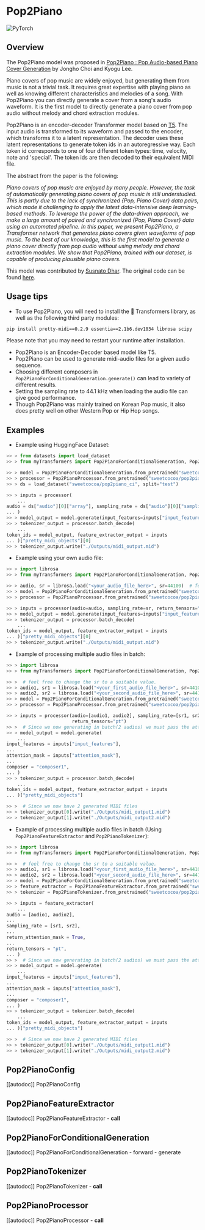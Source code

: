<!--Copyright 2023 The HuggingFace Team. All rights reserved.

Licensed under the Apache License, Version 2.0 (the "License"); you may not use this file except in compliance with
the License. You may obtain a copy of the License at

http://www.apache.org/licenses/LICENSE-2.0

Unless required by applicable law or agreed to in writing, software distributed under the License is distributed on
an "AS IS" BASIS, WITHOUT WARRANTIES OR CONDITIONS OF ANY KIND, either express or implied. See the License for the
specific language governing permissions and limitations under the License.
-->

# Pop2Piano

<div class="flex flex-wrap space-x-1">
<img alt="PyTorch" src="https://img.shields.io/badge/PyTorch-DE3412?style=flat&logo=pytorch&logoColor=white">
</div>

## Overview

The Pop2Piano model was proposed in [Pop2Piano : Pop Audio-based Piano Cover Generation](https://arxiv.org/abs/2211.00895) by Jongho Choi and Kyogu Lee.

Piano covers of pop music are widely enjoyed, but generating them from music is not a trivial task. It requires great 
expertise with playing piano as well as knowing different characteristics and melodies of a song. With Pop2Piano you 
can directly generate a cover from a song's audio waveform. It is the first model to directly generate a piano cover 
from pop audio without melody and chord extraction modules. 

Pop2Piano is an encoder-decoder Transformer model based on [T5](https://arxiv.org/pdf/1910.10683.pdf). The input audio 
is transformed to its waveform and passed to the encoder, which transforms it to a latent representation. The decoder 
uses these latent representations to generate token ids in an autoregressive way. Each token id corresponds to one of four 
different token types: time, velocity, note and 'special'. The token ids are then decoded to their equivalent MIDI file.

The abstract from the paper is the following:

*Piano covers of pop music are enjoyed by many people. However, the
task of automatically generating piano covers of pop music is still
understudied. This is partly due to the lack of synchronized
{Pop, Piano Cover} data pairs, which made it challenging to apply
the latest data-intensive deep learning-based methods. To leverage
the power of the data-driven approach, we make a large amount of
paired and synchronized {Pop, Piano Cover} data using an automated
pipeline. In this paper, we present Pop2Piano, a Transformer network
that generates piano covers given waveforms of pop music. To the best
of our knowledge, this is the first model to generate a piano cover
directly from pop audio without using melody and chord extraction
modules. We show that Pop2Piano, trained with our dataset, is capable
of producing plausible piano covers.*

This model was contributed by [Susnato Dhar](https://huggingface.co/susnato).
The original code can be found [here](https://github.com/sweetcocoa/pop2piano).

## Usage tips

* To use Pop2Piano, you will need to install the 🤗 Transformers library, as well as the following third party modules:  
```bash
pip install pretty-midi==0.2.9 essentia==2.1b6.dev1034 librosa scipy
```
Please note that you may need to restart your runtime after installation.
* Pop2Piano is an Encoder-Decoder based model like T5.
* Pop2Piano can be used to generate midi-audio files for a given audio sequence.
* Choosing different composers in `Pop2PianoForConditionalGeneration.generate()` can lead to variety of different results.
* Setting the sampling rate to 44.1 kHz when loading the audio file can give good performance.
* Though Pop2Piano was mainly trained on Korean Pop music, it also does pretty well on other Western Pop or Hip Hop songs.

## Examples

- Example using HuggingFace Dataset:

```python
>> > from datasets import load_dataset
>> > from myTransformers import Pop2PianoForConditionalGeneration, Pop2PianoProcessor

>> > model = Pop2PianoForConditionalGeneration.from_pretrained("sweetcocoa/pop2piano")
>> > processor = Pop2PianoProcessor.from_pretrained("sweetcocoa/pop2piano")
>> > ds = load_dataset("sweetcocoa/pop2piano_ci", split="test")

>> > inputs = processor(
    ...
audio = ds["audio"][0]["array"], sampling_rate = ds["audio"][0]["sampling_rate"], return_tensors = "pt"
... )
>> > model_output = model.generate(input_features=inputs["input_features"], composer="composer1")
>> > tokenizer_output = processor.batch_decode(
    ...
token_ids = model_output, feature_extractor_output = inputs
... )["pretty_midi_objects"][0]
>> > tokenizer_output.write("./Outputs/midi_output.mid")
```

- Example using your own audio file:

```python
>> > import librosa
>> > from myTransformers import Pop2PianoForConditionalGeneration, Pop2PianoProcessor

>> > audio, sr = librosa.load("<your_audio_file_here>", sr=44100)  # feel free to change the sr to a suitable value.
>> > model = Pop2PianoForConditionalGeneration.from_pretrained("sweetcocoa/pop2piano")
>> > processor = Pop2PianoProcessor.from_pretrained("sweetcocoa/pop2piano")

>> > inputs = processor(audio=audio, sampling_rate=sr, return_tensors="pt")
>> > model_output = model.generate(input_features=inputs["input_features"], composer="composer1")
>> > tokenizer_output = processor.batch_decode(
    ...
token_ids = model_output, feature_extractor_output = inputs
... )["pretty_midi_objects"][0]
>> > tokenizer_output.write("./Outputs/midi_output.mid")
```

- Example of processing multiple audio files in batch:

```python
>> > import librosa
>> > from myTransformers import Pop2PianoForConditionalGeneration, Pop2PianoProcessor

>> >  # feel free to change the sr to a suitable value.
>> > audio1, sr1 = librosa.load("<your_first_audio_file_here>", sr=44100)
>> > audio2, sr2 = librosa.load("<your_second_audio_file_here>", sr=44100)
>> > model = Pop2PianoForConditionalGeneration.from_pretrained("sweetcocoa/pop2piano")
>> > processor = Pop2PianoProcessor.from_pretrained("sweetcocoa/pop2piano")

>> > inputs = processor(audio=[audio1, audio2], sampling_rate=[sr1, sr2], return_attention_mask=True,
                        return_tensors="pt")
>> >  # Since we now generating in batch(2 audios) we must pass the attention_mask
>> > model_output = model.generate(
    ...
input_features = inputs["input_features"],
...
attention_mask = inputs["attention_mask"],
...
composer = "composer1",
... )
>> > tokenizer_output = processor.batch_decode(
    ...
token_ids = model_output, feature_extractor_output = inputs
... )["pretty_midi_objects"]

>> >  # Since we now have 2 generated MIDI files
>> > tokenizer_output[0].write("./Outputs/midi_output1.mid")
>> > tokenizer_output[1].write("./Outputs/midi_output2.mid")
```


- Example of processing multiple audio files in batch (Using `Pop2PianoFeatureExtractor` and `Pop2PianoTokenizer`):

```python
>> > import librosa
>> > from myTransformers import Pop2PianoForConditionalGeneration, Pop2PianoFeatureExtractor, Pop2PianoTokenizer

>> >  # feel free to change the sr to a suitable value.
>> > audio1, sr1 = librosa.load("<your_first_audio_file_here>", sr=44100)
>> > audio2, sr2 = librosa.load("<your_second_audio_file_here>", sr=44100)
>> > model = Pop2PianoForConditionalGeneration.from_pretrained("sweetcocoa/pop2piano")
>> > feature_extractor = Pop2PianoFeatureExtractor.from_pretrained("sweetcocoa/pop2piano")
>> > tokenizer = Pop2PianoTokenizer.from_pretrained("sweetcocoa/pop2piano")

>> > inputs = feature_extractor(
    ...
audio = [audio1, audio2],
...
sampling_rate = [sr1, sr2],
...
return_attention_mask = True,
...
return_tensors = "pt",
... )
>> >  # Since we now generating in batch(2 audios) we must pass the attention_mask
>> > model_output = model.generate(
    ...
input_features = inputs["input_features"],
...
attention_mask = inputs["attention_mask"],
...
composer = "composer1",
... )
>> > tokenizer_output = tokenizer.batch_decode(
    ...
token_ids = model_output, feature_extractor_output = inputs
... )["pretty_midi_objects"]

>> >  # Since we now have 2 generated MIDI files
>> > tokenizer_output[0].write("./Outputs/midi_output1.mid")
>> > tokenizer_output[1].write("./Outputs/midi_output2.mid")
```


## Pop2PianoConfig

[[autodoc]] Pop2PianoConfig

## Pop2PianoFeatureExtractor

[[autodoc]] Pop2PianoFeatureExtractor
    - __call__

## Pop2PianoForConditionalGeneration

[[autodoc]] Pop2PianoForConditionalGeneration
    - forward
    - generate

## Pop2PianoTokenizer

[[autodoc]] Pop2PianoTokenizer
    - __call__

## Pop2PianoProcessor

[[autodoc]] Pop2PianoProcessor
    - __call__
